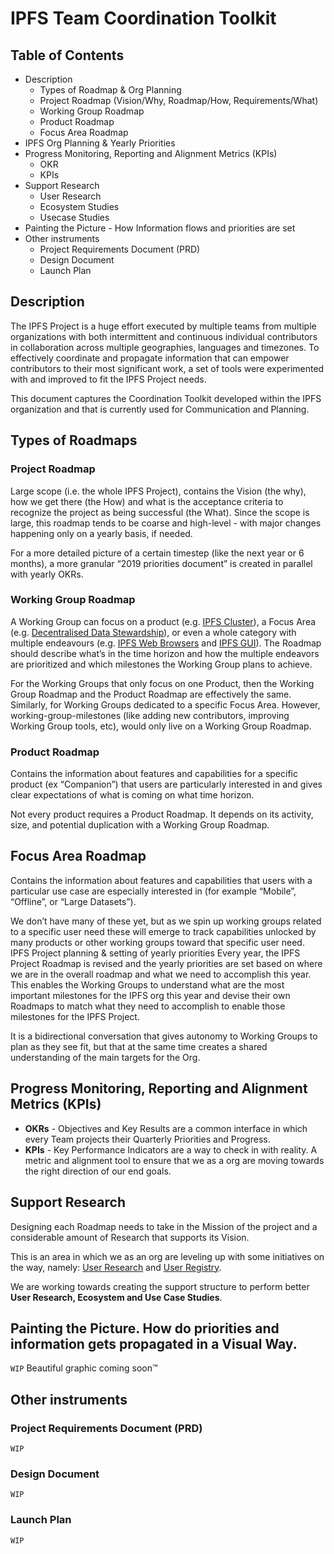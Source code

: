 # IPFS Team Coordination Toolkit

## Table of Contents

- Description
  - Types of Roadmap & Org Planning
  - Project Roadmap (Vision/Why, Roadmap/How, Requirements/What)
  - Working Group Roadmap
  - Product Roadmap
  - Focus Area Roadmap
- IPFS Org Planning & Yearly Priorities
- Progress Monitoring, Reporting and Alignment Metrics (KPIs)
  - OKR    
  - KPIs
- Support Research
  - User Research
  - Ecosystem Studies
  - Usecase Studies
- Painting the Picture - How Information flows and priorities are set
- Other instruments
  - Project Requirements Document (PRD)
  - Design Document
  - Launch Plan

## Description

The IPFS Project is a huge effort executed by multiple teams from multiple organizations with both intermittent and continuous individual contributors in collaboration across multiple geographies, languages and timezones. To effectively coordinate and propagate information that can empower contributors to their most significant work, a set of tools were experimented with and improved to fit the IPFS Project needs.

This document captures the Coordination Toolkit developed within the IPFS organization and that is currently used for Communication and Planning.

## Types of Roadmaps

### Project Roadmap 

Large scope (i.e. the whole IPFS Project), contains the Vision (the why), how we get there (the How) and what is the acceptance criteria to recognize the project as being successful (the What). Since the scope is large, this roadmap tends to be coarse and high-level - with major changes happening only on a yearly basis, if needed. 

For a more detailed picture of a certain timestep (like the next year or 6 months), a more granular “2019 priorities document” is created in parallel with yearly OKRs.

### Working Group Roadmap

A Working Group can focus on a product (e.g. [IPFS Cluster](https://cluster.ipfs.io/roadmap/)), a Focus Area (e.g. [Decentralised Data Stewardship](https://github.com/ipfs/decentralized-data-stewardship)), or even a whole category with multiple endeavours (e.g. [IPFS Web Browsers](https://github.com/ipfs/in-web-browsers/blob/master/ROADMAP.md#roadmap) and [IPFS GUI](https://github.com/ipfs/ipfs-gui)). The Roadmap should describe what’s in the time horizon and how the multiple endeavors are prioritized and which milestones the Working Group plans to achieve.

For the Working Groups that only focus on one Product, then the Working Group Roadmap and the Product Roadmap are effectively the same. Similarly, for Working Groups dedicated to a specific Focus Area. However, working-group-milestones (like adding new contributors, improving Working Group tools, etc), would only live on a Working Group Roadmap.

### Product Roadmap

Contains the information about features and capabilities for a specific product (ex “Companion”) that users are particularly interested in and gives clear expectations of what is coming on what time horizon.

Not every product requires a Product Roadmap. It depends on its activity, size, and potential duplication with a Working Group Roadmap.

## Focus Area Roadmap

Contains the information about features and capabilities that users with a particular use case are especially interested in (for example “Mobile”, “Offline”, or “Large Datasets”). 

We don’t have many of these yet, but as we spin up working groups related to a specific user need these will emerge to track capabilities unlocked by many products or other working groups toward that specific user need.
IPFS Project planning & setting of yearly priorities
Every year, the IPFS Project Roadmap is revised and the yearly priorities are set based on where we are in the overall roadmap and what we need to accomplish this year. This enables the Working Groups to understand what are the most important milestones for the IPFS org this year and devise their own Roadmaps to match what they need to accomplish to enable those milestones for the IPFS Project.

It is a bidirectional conversation that gives autonomy to Working Groups to plan as they see fit, but that at the same time creates a shared understanding of the main targets for the Org.

## Progress Monitoring, Reporting and Alignment Metrics (KPIs)

- **OKRs** - Objectives and Key Results are a common interface in which every Team projects their Quarterly Priorities and Progress.
- **KPIs** - Key Performance Indicators are a way to check in with reality. A metric and alignment tool to ensure that we as a org are moving towards the right direction of our end goals.


## Support Research

Designing each Roadmap needs to take in the Mission of the project and a considerable amount of Research that supports its Vision.

This is an area in which we as an org are leveling up with some initiatives on the way, namely: [User Research](https://github.com/ipfs/user-research) and [User Registry](https://airtable.com/tblLf5K7YnbosxJIl/viwwgIMk4kq5veXte).

We are working towards creating the support structure to perform better **User Research, Ecosystem and Use Case Studies**.

## Painting the Picture. How do priorities and information gets propagated in a Visual Way.

`WIP` Beautiful graphic coming soon™

## Other instruments

### Project Requirements Document (PRD)

`WIP`

### Design Document

`WIP`

### Launch Plan

`WIP`
